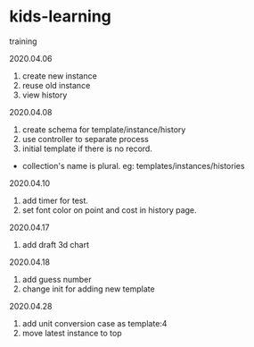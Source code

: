 # kids-learning
training


2020.04.06 
1. create new instance
2. reuse old instance
3. view history

2020.04.08
1. create schema for template/instance/history
2. use controller to separate process
3. initial template if there is no record.

* collection's name is plural. eg: templates/instances/histories

2020.04.10
1. add timer for test.
2. set font color on point and cost in history page.

2020.04.17
1. add draft 3d chart

2020.04.18
1. add guess number
2. change init for adding new template

2020.04.28
1. add unit conversion case as template:4
2. move latest instance to top


